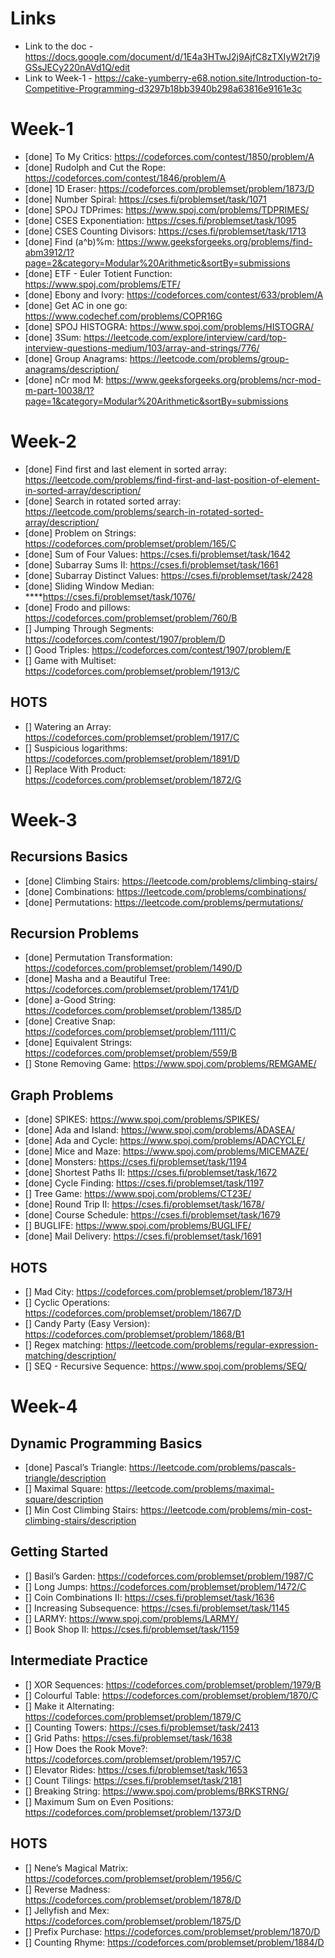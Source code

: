 # Links
- Link to the doc - https://docs.google.com/document/d/1E4a3HTwJ2j9AjfC8zTXIyW2t7j9GSsJECy220nAVd1Q/edit
- Link to Week-1 - https://cake-yumberry-e68.notion.site/Introduction-to-Competitive-Programming-d3297b18bb3940b298a63816e9161e3c
# Week-1
- [done] To My Critics: https://codeforces.com/contest/1850/problem/A  
- [done] Rudolph and Cut the Rope: https://codeforces.com/contest/1846/problem/A  
- [done] 1D Eraser: https://codeforces.com/problemset/problem/1873/D  
- [done] Number Spiral: https://cses.fi/problemset/task/1071  
- [done] SPOJ TDPrimes: https://www.spoj.com/problems/TDPRIMES/ 
- [done] CSES Exponentiation: https://cses.fi/problemset/task/1095 
- [done] CSES Counting Divisors: https://cses.fi/problemset/task/1713
- [done] Find (a^b)%m: https://www.geeksforgeeks.org/problems/find-abm3912/1?page=2&category=Modular%20Arithmetic&sortBy=submissions
- [done] ETF - Euler Totient Function: https://www.spoj.com/problems/ETF/
- [done] Ebony and Ivory: https://codeforces.com/contest/633/problem/A
- [done] Get AC in one go: https://www.codechef.com/problems/COPR16G  
- [done] SPOJ HISTOGRA: https://www.spoj.com/problems/HISTOGRA/
- [done] 3Sum: https://leetcode.com/explore/interview/card/top-interview-questions-medium/103/array-and-strings/776/  
- [done] Group Anagrams: https://leetcode.com/problems/group-anagrams/description/  
- [done] nCr mod M: https://www.geeksforgeeks.org/problems/ncr-mod-m-part-10038/1?page=1&category=Modular%20Arithmetic&sortBy=submissions 

# Week-2
- [done] Find first and last element in sorted array: https://leetcode.com/problems/find-first-and-last-position-of-element-in-sorted-array/description/
- [done] Search in rotated sorted array: https://leetcode.com/problems/search-in-rotated-sorted-array/description/
- [done] Problem on Strings: https://codeforces.com/problemset/problem/165/C
- [done] Sum of Four Values: https://cses.fi/problemset/task/1642
- [done] Subarray Sums II: https://cses.fi/problemset/task/1661
- [done] Subarray Distinct Values: https://cses.fi/problemset/task/2428
- [done] Sliding Window Median: ****https://cses.fi/problemset/task/1076/
- [done] Frodo and pillows: https://codeforces.com/problemset/problem/760/B
- [] Jumping Through Segments: https://codeforces.com/contest/1907/problem/D
- []  Good Triples: https://codeforces.com/contest/1907/problem/E
- []  Game with Multiset: https://codeforces.com/problemset/problem/1913/C
## HOTS
- [] Watering an Array: https://codeforces.com/problemset/problem/1917/C
- [] Suspicious logarithms: https://codeforces.com/problemset/problem/1891/D
- [] Replace With Product: https://codeforces.com/problemset/problem/1872/G

# Week-3
## Recursions Basics
- [done] Climbing Stairs: https://leetcode.com/problems/climbing-stairs/ 
- [done] Combinations: https://leetcode.com/problems/combinations/
- [done] Permutations: https://leetcode.com/problems/permutations/
## Recursion Problems
- [done] Permutation Transformation: https://codeforces.com/problemset/problem/1490/D
- [done] Masha and a Beautiful Tree: https://codeforces.com/problemset/problem/1741/D
- [done] a-Good String: https://codeforces.com/problemset/problem/1385/D
- [done] Creative Snap: https://codeforces.com/problemset/problem/1111/C
- [done] Equivalent Strings: https://codeforces.com/problemset/problem/559/B
- [] Stone Removing Game: https://www.spoj.com/problems/REMGAME/
## Graph Problems
- [done] SPIKES: https://www.spoj.com/problems/SPIKES/
- [done] Ada and Island: https://www.spoj.com/problems/ADASEA/
- [done] Ada and Cycle: https://www.spoj.com/problems/ADACYCLE/
- [done] Mice and Maze: https://www.spoj.com/problems/MICEMAZE/
- [done] Monsters: https://cses.fi/problemset/task/1194
- [done] Shortest Paths II: https://cses.fi/problemset/task/1672
- [done] Cycle Finding: https://cses.fi/problemset/task/1197
- [] Tree Game: https://www.spoj.com/problems/CT23E/
- [done] Round Trip II: https://cses.fi/problemset/task/1678/
- [done] Course Schedule: https://cses.fi/problemset/task/1679
- [] BUGLIFE: https://www.spoj.com/problems/BUGLIFE/
- [done] Mail Delivery: https://cses.fi/problemset/task/1691
## HOTS
- [] Mad City: https://codeforces.com/problemset/problem/1873/H
- [] Cyclic Operations: https://codeforces.com/problemset/problem/1867/D
- [] Candy Party (Easy Version): https://codeforces.com/problemset/problem/1868/B1
- [] Regex matching: https://leetcode.com/problems/regular-expression-matching/description/
- [] SEQ - Recursive Sequence: https://www.spoj.com/problems/SEQ/

# Week-4
## Dynamic Programming Basics
- [done] Pascal’s Triangle: https://leetcode.com/problems/pascals-triangle/description
- [] Maximal Square: https://leetcode.com/problems/maximal-square/description
- [] Min Cost Climbing Stairs: https://leetcode.com/problems/min-cost-climbing-stairs/description 
## Getting Started
- [] Basil’s Garden: https://codeforces.com/problemset/problem/1987/C
- [] Long Jumps: https://codeforces.com/problemset/problem/1472/C
- [] Coin Combinations II: https://cses.fi/problemset/task/1636
- [] Increasing Subsequence: https://cses.fi/problemset/task/1145
- [] LARMY: https://www.spoj.com/problems/LARMY/
- [] Book Shop II: https://cses.fi/problemset/task/1159
## Intermediate Practice
- [] XOR Sequences: https://codeforces.com/problemset/problem/1979/B
- [] Colourful Table: https://codeforces.com/problemset/problem/1870/C
- [] Make it Alternating: https://codeforces.com/problemset/problem/1879/C
- [] Counting Towers: https://cses.fi/problemset/task/2413
- [] Grid Paths: https://cses.fi/problemset/task/1638
- [] How Does the Rook Move?: https://codeforces.com/problemset/problem/1957/C
- [] Elevator Rides: https://cses.fi/problemset/task/1653
- [] Count Tilings: https://cses.fi/problemset/task/2181
- [] Breaking String: https://www.spoj.com/problems/BRKSTRNG/
- [] Maximum Sum on Even Positions: https://codeforces.com/problemset/problem/1373/D
## HOTS
- [] Nene’s Magical Matrix: https://codeforces.com/problemset/problem/1956/C
- [] Reverse Madness: https://codeforces.com/problemset/problem/1878/D
- [] Jellyfish and Mex: https://codeforces.com/problemset/problem/1875/D
- [] Prefix Purchase: https://codeforces.com/problemset/problem/1870/D
- [] Counting Rhyme: https://codeforces.com/problemset/problem/1884/D
